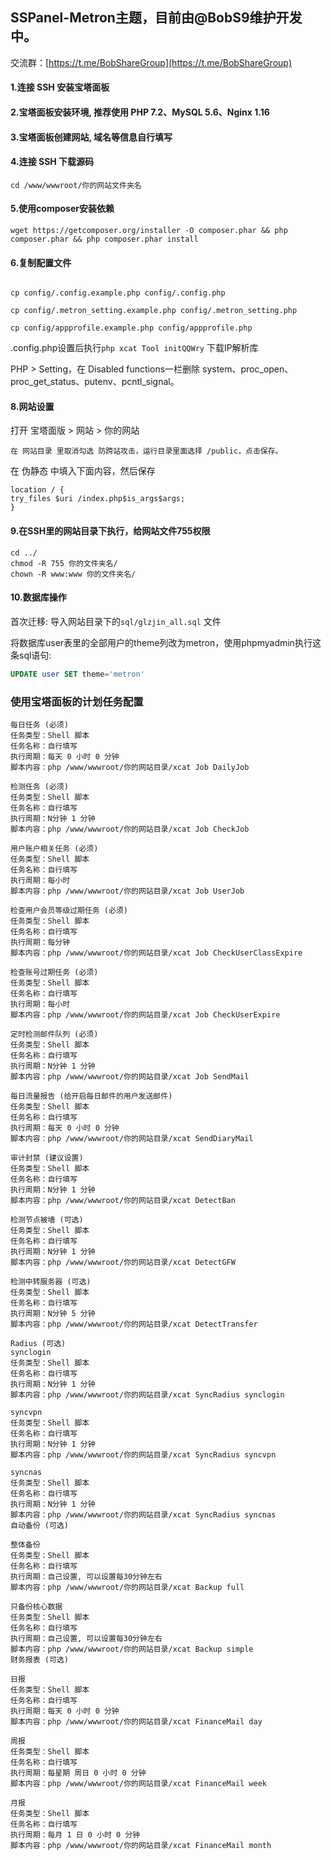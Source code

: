 ## SSPanel-Metron主题，目前由@BobS9维护开发中。

交流群：[https://t.me/BobShareGroup](https://t.me/BobShareGroup)

#### 1.连接 SSH 安装宝塔面板

#### 2.宝塔面板安装环境, 推荐使用 PHP 7.2、MySQL 5.6、Nginx 1.16

#### 3.宝塔面板创建网站, 域名等信息自行填写

#### 4.连接 SSH 下载源码

`cd /www/wwwroot/你的网站文件夹名`

#### 5.使用composer安装依赖


```shell
wget https://getcomposer.org/installer -O composer.phar && php composer.phar && php composer.phar install
```


#### 6.复制配置文件

```shell

cp config/.config.example.php config/.config.php

cp config/.metron_setting.example.php config/.metron_setting.php

cp config/appprofile.example.php config/appprofile.php
```

.config.php设置后执行`php xcat Tool initQQWry` 下载IP解析库

PHP > Setting，在 Disabled functions一栏删除 system、proc_open、proc_get_status、putenv、pcntl_signal。

#### 8.网站设置

打开 宝塔面版 > 网站 > 你的网站


    在 网站目录 里取消勾选 防跨站攻击，运行目录里面选择 /public，点击保存。

在 伪静态 中填入下面内容，然后保存


```shell
location / {
try_files $uri /index.php$is_args$args;
}
```

#### 9.在SSH里的网站目录下执行，给网站文件755权限

```shell
cd ../
chmod -R 755 你的文件夹名/
chown -R www:www 你的文件夹名/
```

#### 10.数据库操作

首次迁移: 导入网站目录下的`sql/glzjin_all.sql` 文件

将数据库user表里的全部用户的theme列改为metron，使用phpmyadmin执行这条sql语句:
```sql
UPDATE user SET theme='metron'
```

### 使用宝塔面板的计划任务配置
```
每日任务 (必须)
任务类型：Shell 脚本
任务名称：自行填写
执行周期：每天 0 小时 0 分钟
脚本内容：php /www/wwwroot/你的网站目录/xcat Job DailyJob

检测任务 (必须)
任务类型：Shell 脚本
任务名称：自行填写
执行周期：N分钟 1 分钟
脚本内容：php /www/wwwroot/你的网站目录/xcat Job CheckJob

用户账户相关任务 (必须)
任务类型：Shell 脚本
任务名称：自行填写
执行周期：每小时
脚本内容：php /www/wwwroot/你的网站目录/xcat Job UserJob

检查用户会员等级过期任务 (必须)
任务类型：Shell 脚本
任务名称：自行填写
执行周期：每分钟
脚本内容：php /www/wwwroot/你的网站目录/xcat Job CheckUserClassExpire

检查账号过期任务 (必须)
任务类型：Shell 脚本
任务名称：自行填写
执行周期：每小时
脚本内容：php /www/wwwroot/你的网站目录/xcat Job CheckUserExpire

定时检测邮件队列 (必须)
任务类型：Shell 脚本
任务名称：自行填写
执行周期：N分钟 1 分钟
脚本内容：php /www/wwwroot/你的网站目录/xcat Job SendMail

每日流量报告 (给开启每日邮件的用户发送邮件)
任务类型：Shell 脚本
任务名称：自行填写
执行周期：每天 0 小时 0 分钟
脚本内容：php /www/wwwroot/你的网站目录/xcat SendDiaryMail

审计封禁 (建议设置)
任务类型：Shell 脚本
任务名称：自行填写
执行周期：N分钟 1 分钟
脚本内容：php /www/wwwroot/你的网站目录/xcat DetectBan

检测节点被墙 (可选)
任务类型：Shell 脚本
任务名称：自行填写
执行周期：N分钟 1 分钟
脚本内容：php /www/wwwroot/你的网站目录/xcat DetectGFW

检测中转服务器 (可选)
任务类型：Shell 脚本
任务名称：自行填写
执行周期：N分钟 5 分钟
脚本内容：php /www/wwwroot/你的网站目录/xcat DetectTransfer

Radius (可选)
synclogin
任务类型：Shell 脚本
任务名称：自行填写
执行周期：N分钟 1 分钟
脚本内容：php /www/wwwroot/你的网站目录/xcat SyncRadius synclogin

syncvpn
任务类型：Shell 脚本
任务名称：自行填写
执行周期：N分钟 1 分钟
脚本内容：php /www/wwwroot/你的网站目录/xcat SyncRadius syncvpn

syncnas
任务类型：Shell 脚本
任务名称：自行填写
执行周期：N分钟 1 分钟
脚本内容：php /www/wwwroot/你的网站目录/xcat SyncRadius syncnas
自动备份 (可选)

整体备份
任务类型：Shell 脚本
任务名称：自行填写
执行周期：自己设置, 可以设置每30分钟左右
脚本内容：php /www/wwwroot/你的网站目录/xcat Backup full

只备份核心数据
任务类型：Shell 脚本
任务名称：自行填写
执行周期：自己设置, 可以设置每30分钟左右
脚本内容：php /www/wwwroot/你的网站目录/xcat Backup simple
财务报表 (可选)

日报
任务类型：Shell 脚本
任务名称：自行填写
执行周期：每天 0 小时 0 分钟
脚本内容：php /www/wwwroot/你的网站目录/xcat FinanceMail day

周报
任务类型：Shell 脚本
任务名称：自行填写
执行周期：每星期 周日 0 小时 0 分钟
脚本内容：php /www/wwwroot/你的网站目录/xcat FinanceMail week

月报
任务类型：Shell 脚本
任务名称：自行填写
执行周期：每月 1 日 0 小时 0 分钟
脚本内容：php /www/wwwroot/你的网站目录/xcat FinanceMail month
```
